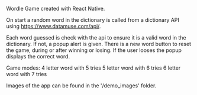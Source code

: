 Wordle Game created with React Native. 

On start a random word in the dictionary is called from 
a dictionary API using https://www.datamuse.com/api/.

Each word guessed is check with the api to ensure it is 
a valid word in the dictionary. If not, a popup alert is 
given. There is a new word button to reset the game, 
during or after winning or losing. If the user looses
the popup displays the correct word. 

Game modes:
4 letter word with 5 tries
5 letter word with 6 tries
6 letter word with 7 tries

Images of the app can be found in the '/demo_images' folder.